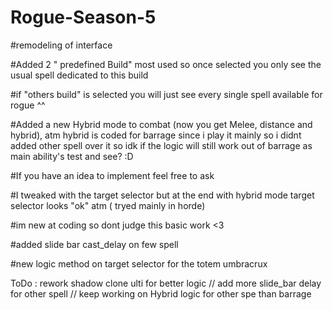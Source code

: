 # Rogue-Season-5
#remodeling of interface 

#Added 2 " predefined Build" most used so once selected you only see the usual spell dedicated to this build 

#if "others build" is selected you will just see every single spell available for rogue ^^

#Added a new Hybrid mode to combat (now you get Melee, distance and hybrid), atm hybrid is coded for barrage since i play it mainly so i didnt added other spell over it so idk if the logic will still work out of barrage as main ability's test and see? :D

#If you have an idea to implement feel free to ask

#I tweaked with the target selector but at the end with hybrid mode target selector looks "ok" atm ( tryed mainly in horde) 

#im new at coding so dont judge this basic work <3

#added slide bar cast_delay on few spell 

#new logic method on target selector for the totem umbracrux

ToDo : rework shadow clone ulti for better logic // add more slide_bar delay for other spell // keep working on Hybrid logic for other spe than barrage 
